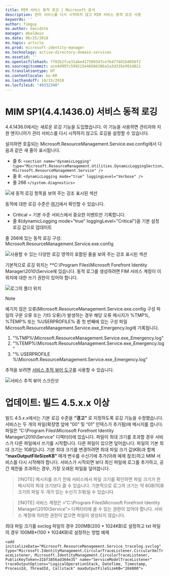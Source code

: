 ```yaml
---
title: MIM 서비스 동적 로깅 | Microsoft 문서
description: 관리 서비스를 다시 시작하지 않고 MIM 서비스 동적 로깅 사용
keywords: ''
author: fimguy
ms.author: davidste
manager: mbaldwin
ms.date: 06/25/2018
ms.topic: article
ms.prod: microsoft-identity-manager
ms.technology: active-directory-domain-services
ms.assetid: ''
ms.openlocfilehash: ff82b2fce31abe417509347ce7b477dd1b4056f2
ms.sourcegitcommit: ace4d997c599215e46566386a1a3d335e991d821
ms.translationtype: HT
ms.contentlocale: ko-KR
ms.lasthandoff: 10/15/2018
ms.locfileid: "49332340"
---
```

# <a name="mim-sp1-4414360--service-dynamic-logging"></a>MIM SP1(4.4.1436.0) 서비스 동적 로깅
4.4.1436.0에서는 새로운 로깅 기능을 도입했습니다. 이 기능을 사용하면 관리자와 지원 엔지니어가 관리 서비스를 다시 시작하지 않고도 로깅을 설정할 수 있습니다.

설치하면 호출되는 Microsoft.ResourceManagement.Service.exe.config에서 다음과 같은 새 줄이 표시됩니다.

*   줄 6: ``<section name="dynamicLogging" type="Microsoft.ResourceManagement.Utilities.DynamicLoggingSection, Microsoft.ResourceManagement.Service" />``
*   줄 8:  ``<dynamicLogging mode="true" loggingLevel="Verbose" />``
*   줄 266 ``</system.diagnostics> ``

![새 동적 로깅 항목을 보여 주는 강조 표시된 섹션](media/mim-service-dynamic-logging/screen01.png)

동적에 대한 로깅 수준은 [여기](https://msdn.microsoft.com/library/ms733025(v=vs.110).aspx#Anchor_3)에서 확인할 수 있습니다.

- Critical = 기본 수준 서비스에서 중요한 이벤트만 기록합니다.
- 줄 8(dynamicLogging mode="true" loggingLevel="Critical")을 기본 설정 로깅 값으로 업데이트

줄 266에 있는 동적 로깅 구성: Microsoft.ResourceManagement.Service.exe.config

![사용할 수 있는 다양한 로깅 영역이 포함된 줄을 보여 주는 강조 표시된 섹션](media/mim-service-dynamic-logging/screen02.png)

기본적으로 로깅 위치는 **C:\Program Files\Microsoft Forefront Identity Manager\2010\Service에 있습니다. 동적 로그를 생성하려면 FIM 서비스 계정이 이 위치에 대한 쓰기 권한이 있어야 합니다.

![로그의 폴더 위치](media/mim-service-dynamic-logging/screen03.png)

> [!NOTE]
>  예기치 않은 오류(Microsoft.ResourceManagement.Service.exe.config 구성 파일의 구문 오류 또는 기타 오류)가 발생하는 경우 해당 오류 메시지가 %TMP%, %TEMP% 또는 %USERPROFILE% 중 첫 번째에 있는 구성 파일 Microsoft.ResourceManagement.Service.exe_Emergency.log에 기록됩니다.  
> 1. "%TMP%\Microsoft.ResourceManagement.Service.exe_Emergency.log"
> 2. "%TEMP%\Microsoft.ResourceManagement.Service.exe_Emergency.log"
> 3. "% USERPROFILE %\Microsoft.ResourceManagement.Service.exe_Emergency.log"

추적을 보려면 [서비스 추적 뷰어 도구](https://msdn.microsoft.com//library/aa751795(v=vs.110).aspx)를 사용할 수 있습니다.

 ![서비스 추적 뷰어 스크린샷](media/mim-service-dynamic-logging/screen04.png)

# <a name="updates-build-45xx-or-greater"></a>업데이트: 빌드 4.5.x.x 이상

빌드 4.5.x.x에서는 기본 로깅 수준을 **“경고”** 로 지정하도록 로깅 기능을 수정했습니다. 서비스는 두 개의 파일(확장명 앞에 “00” 및 “01” 인덱스가 추가됨)에 메시지를 씁니다. 파일은 “C:\Program Files\Microsoft Forefront Identity Manager\2010\Service” 디렉터리에 있습니다. 파일이 최대 크기를 초과할 경우 서비스가 다른 파일에서 쓰기를 시작합니다. 다른 파일이 있으면 덮어씁니다. 파일의 기본 최대 크기는 1GB입니다. 기본 최대 크기를 변경하려면 최대 파일 크기 값(KB)과 함께 **“maxOutputFileSizeKB”** 매개 변수를 수신기에 추가(아래 예제 참조)하고 MIM 서비스를 다시 시작해야 합니다. 서비스가 시작되면 보다 최신 파일에 로그를 추가하고, 공간 제한을 초과하는 경우, 가장 오래된 파일을 덮어씁니다. 

> [!NOTE] 메시지를 쓰기 전에 서비스에서 파일 크기를 확인하면 파일 크기가 한 메시지의 최대 크기보다 클 수 있습니다. 기본적으로 로그의 크기는 약 6GB(1GB 크기의 파일 두 개가 있는 수신기 3개)일 수 있습니다.

> [!NOTE] 서비스 계정은 >“C:\Program Files\Microsoft Forefront Identity Manager\2010\Service”> 디렉터리에 쓸 수 있는 권한이 있어야 합니다. 서비스 계정에 이러한 권한이 없으면 파일이 생성되지 않습니다.

최대 파일 크기를 svclog 파일의 경우 200MB(200 * 1024KB)로 설정하고 txt 파일의 경우 100MB*(100 * 1024KB)로 설정하는 방법 예제

`<add initializeData="Microsoft.ResourceManagement.Service_tracelog.svclog" type="Microsoft.IdentityManagement.CircularTraceListener.CircularXmlTraceListener, Microsoft.IdentityManagement.CircularTraceListener, PublicKeyToken=31bf3856ad364e35" name="ServiceModelTraceListener" traceOutputOptions="LogicalOperationStack, DateTime, Timestamp, ProcessId, ThreadId, Callstack" maxOutputFileSizeKB="204800">`
